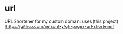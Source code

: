 # url
URL Shortener for my custom domain: uses (this project)[https://github.com/nelsontky/gh-pages-url-shortener]
